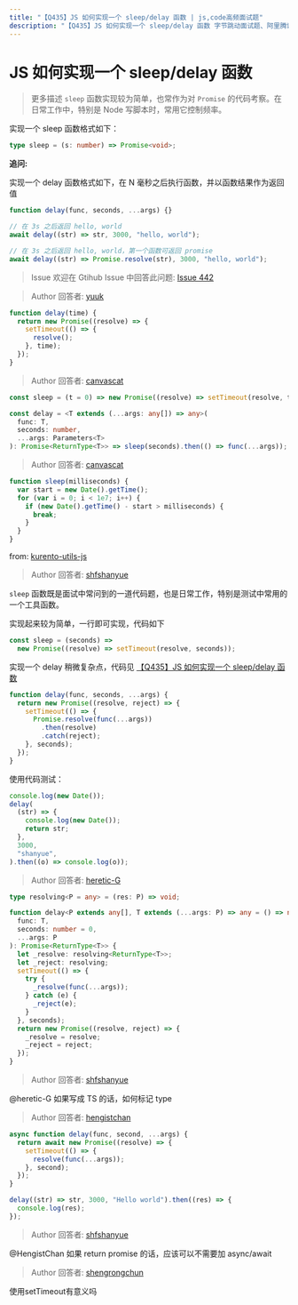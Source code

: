 ```yaml
---
title: "【Q435】JS 如何实现一个 sleep/delay 函数 | js,code高频面试题"
description: "【Q435】JS 如何实现一个 sleep/delay 函数 字节跳动面试题、阿里腾讯面试题、美团小米面试题。"
---
```


# JS 如何实现一个 sleep/delay 函数

> 更多描述
> `sleep` 函数实现较为简单，也常作为对 `Promise` 的代码考察。在日常工作中，特别是 Node 写脚本时，常用它控制频率。

实现一个 sleep 函数格式如下：

```ts
type sleep = (s: number) => Promise<void>;
```

**追问:**

实现一个 delay 函数格式如下，在 N 毫秒之后执行函数，并以函数结果作为返回值

```ts
function delay(func, seconds, ...args) {}

// 在 3s 之后返回 hello, world
await delay((str) => str, 3000, "hello, world");

// 在 3s 之后返回 hello, world，第一个函数可返回 promise
await delay((str) => Promise.resolve(str), 3000, "hello, world");
```

> Issue
> 欢迎在 Gtihub Issue 中回答此问题: [Issue 442](https://github.com/shfshanyue/Daily-Question/issues/442)

> Author
> 回答者: [yuuk](https://github.com/yuuk)

```javascript
function delay(time) {
  return new Promise((resolve) => {
    setTimeout(() => {
      resolve();
    }, time);
  });
}
```

> Author
> 回答者: [canvascat](https://github.com/canvascat)

```ts
const sleep = (t = 0) => new Promise((resolve) => setTimeout(resolve, t));

const delay = <T extends (...args: any[]) => any>(
  func: T,
  seconds: number,
  ...args: Parameters<T>
): Promise<ReturnType<T>> => sleep(seconds).then(() => func(...args));
```

> Author
> 回答者: [canvascat](https://github.com/canvascat)

```js
function sleep(milliseconds) {
  var start = new Date().getTime();
  for (var i = 0; i < 1e7; i++) {
    if (new Date().getTime() - start > milliseconds) {
      break;
    }
  }
}
```

from: [kurento-utils-js](https://github.com/Kurento/kurento-utils-js/blob/1a9d1720f89540a6beae7b1236788a2ee0b9c379/lib/WebRtcPeer.js#L189-L196)

> Author
> 回答者: [shfshanyue](https://github.com/shfshanyue)

`sleep` 函数既是面试中常问到的一道代码题，也是日常工作，特别是测试中常用的一个工具函数。

实现起来较为简单，一行即可实现，代码如下

```js
const sleep = (seconds) =>
  new Promise((resolve) => setTimeout(resolve, seconds));
```

实现一个 delay 稍微复杂点，代码见 [【Q435】JS 如何实现一个 sleep/delay 函数](https://codepen.io/shanyue/pen/qBmoNRq?editors=0012)

```js
function delay(func, seconds, ...args) {
  return new Promise((resolve, reject) => {
    setTimeout(() => {
      Promise.resolve(func(...args))
        .then(resolve)
        .catch(reject);
    }, seconds);
  });
}
```

使用代码测试：

```js
console.log(new Date());
delay(
  (str) => {
    console.log(new Date());
    return str;
  },
  3000,
  "shanyue",
).then((o) => console.log(o));
```

> Author
> 回答者: [heretic-G](https://github.com/heretic-G)

```typescript
type resolving<P = any> = (res: P) => void;

function delay<P extends any[], T extends (...args: P) => any = () => null>(
  func: T,
  seconds: number = 0,
  ...args: P
): Promise<ReturnType<T>> {
  let _resolve: resolving<ReturnType<T>>;
  let _reject: resolving;
  setTimeout(() => {
    try {
      _resolve(func(...args));
    } catch (e) {
      _reject(e);
    }
  }, seconds);
  return new Promise((resolve, reject) => {
    _resolve = resolve;
    _reject = reject;
  });
}
```

> Author
> 回答者: [shfshanyue](https://github.com/shfshanyue)

@heretic-G 如果写成 TS 的话，如何标记 type

> Author
> 回答者: [hengistchan](https://github.com/hengistchan)

```javascript
async function delay(func, second, ...args) {
  return await new Promise((resolve) => {
    setTimeout(() => {
      resolve(func(...args));
    }, second);
  });
}

delay((str) => str, 3000, "Hello world").then((res) => {
  console.log(res);
});
```

> Author
> 回答者: [shfshanyue](https://github.com/shfshanyue)

@HengistChan 如果 return promise 的话，应该可以不需要加 async/await

> Author
> 回答者: [shengrongchun](https://github.com/shengrongchun)

使用setTimeout有意义吗
